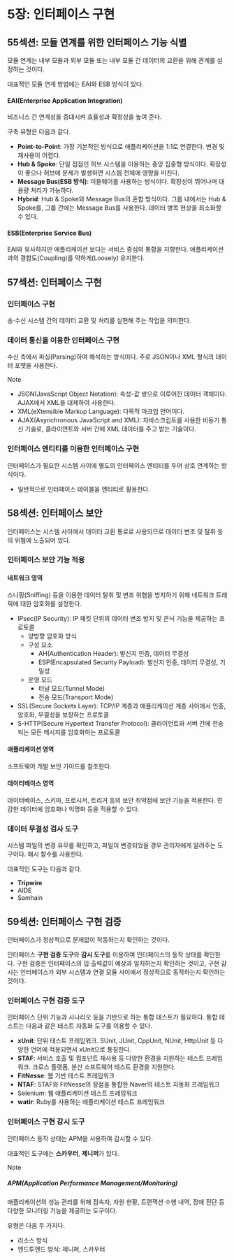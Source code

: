 # 5장: 인터페이스 구현

## 55섹션: 모듈 연계를 위한 인터페이스 기능 식별

모듈 연계는 내부 모듈과 외부 모듈 또는 내부 모듈 간 데이터의 교환을 위해 관계를 설정하는 것이다.

대표적인 모듈 연계 방법에는 EAI와 ESB 방식이 있다.

#### EAI(Enterprise Application Integration)

비즈니스 간 연계성을 증대시켜 효율성과 확정성을 높여 준다.

구축 유형은 다음과 같다.

- **Point-to-Point**: 가장 기본적인 방식으로 애플리케이션을 1:1로 연결한다. 변경 및 재사용이 어렵다.
- **Hub & Spoke**: 단일 접점인 허브 시스템을 이용하는 중앙 집중형 방식이다. 확장성이 좋으나 허브에 문제가 발생하면 시스템 전체에 영향을 미친다.
- **Message Bus(ESB 방식)**: 미들웨어를 사용하는 방식이다. 확장성이 뛰어나며 대용량 처리가 가능하다.
- **Hybrid**: Hub & Spoke와 Message Bus의 혼합 방식이다. 그룹 내에서는 Hub & Spoke를, 그룹 간에는 Message Bus를 사용한다. 데이터 병목 현상을 최소화할 수 있다.

#### ESB(Enterprise Service Bus)

EAI와 유사하지만 애플리케이션 보다는 서비스 중심의 통합을 지향한다. 애플리케이션과의 결합도(Coupling)를 약하게(Loosely) 유지한다.

## 57섹션: 인터페이스 구현

### 인터페이스 구현

송·수신 시스템 간의 데이터 교환 및 처리를 실현해 주는 작업을 의미한다.

### 데이터 통신을 이용한 인터페이스 구현

수신 측에서 파싱(Parsing)하여 해석하는 방식이다. 주로 JSON이나 XML 형식의 데이터 포맷을 사용한다.

> [!NOTE]
>
> - JSON(JavaScript Object Notation): 속성-값 쌍으로 이루어진 데이터 객체이다. AJAX에서 XML을 대체하여 사용한다.
> - XML(eXtensible Markup Language): 다목적 마크업 언어이다.
> - AJAX(Asynchronous JavaScript and XML): 자바스크립트를 사용한 비동기 통신 기술로, 클라이언트와 서버 간에 XML 데이터를 주고 받는 기술이다.

### 인터페이스 엔티티를 이용한 인터페이스 구현

인터페이스가 필요한 시스템 사이에 별도의 인터페이스 엔티티를 두어 상호 연계하는 방식이다.

- 일반적으로 인터페이스 테이블을 엔티티로 활용한다.

## 58섹션: 인터페이스 보안

인터페이스는 시스템 사이에서 데이터 교환 통로로 사용되므로 데이터 변조 및 탈취 등의 위혐에 노출되어 있다.

### 인터페이스 보안 기능 적용

#### 네트워크 영역

스니핑(Sniffing) 등을 이용한 데이터 탈취 및 변조 위협을 방지하기 위해 네트워크 트래픽에 대한 암호화를 설정한다.

- IPsec(IP Security): IP 패킷 단위의 데이터 변조 방지 및 은닉 기능을 제공하는 프로토콜
  - 양방향 암호화 방식
  - 구성 요소
    - AH(Authentication Header): 발신지 인증, 데이터 무결성
    - ESP(Encapsulated Security Payload): 발신지 인증, 데이터 무결성, 기밀성
  - 운영 모드
    - 터널 모드(Tunnel Mode)
    - 전송 모드(Transport Mode)
- SSL(Secure Sockets Layer): TCP/IP 계층과 애플리케이션 계층 사이에서 인증, 암호화, 무결성을 보장하는 프로토콜
- S-HTTP(Secure Hypertext Transfer Protocol): 클라이언트와 서버 간에 전송되는 모든 메시지를 암호화하는 프로토콜

#### 애플리케이션 영역

소프트웨어 개발 보안 가이드를 참조한다.

#### 데이터베이스 영역

데이터베이스, 스키마, 프로시저, 트리거 등의 보안 취약점에 보안 기능을 적용한다. 민감한 데이터에 암호화나 익명화 등을 적용할 수 있다.

### 데이터 무결성 검사 도구

시스템 파일의 변경 유무를 확인하고, 파일이 변경되었을 경우 관리자에게 알려주는 도구이다. 해시 함수를 사용한다.

대표적인 도구는 다음과 같다.

- **Tripwire**
- AIDE
- Samhain

## 59섹션: 인터페이스 구현 검증

인터페이스가 정상적으로 문제없이 작동하는지 확인하는 것이다.

인터페이스 **구현 검증 도구**와 **감시 도구**를 이용하여 인터페이스의 동작 상태를 확인한다. 구현 검증은 인터페이스의 입·출력값이 예상과 일치하는지 확인하는 것이고, 구현 감시는 인터페이스가 외부 시스템과 연결 모듈 사이에서 정상적으로 동작하는지 확인하는 것이다.

### 인터페이스 구현 검증 도구

인터페이스 단위 기능과 시나리오 등을 기반으로 하는 통합 테스트가 필요하다. 통합 테스트는 다음과 같은 테스트 자동화 도구를 이용할 수 있다.

- **xUnit**: 단위 테스트 프레임워크. SUnit, JUnit, CppUnit, NUnit, HttpUnit 등 다양한 언어에 적용되면서 xUnit으로 통칭한다.
- **STAF**: 서비스 호출 및 컴포넌트 재사용 등 다양한 환경을 지원하는 테스트 프레임워크. 크로스 플랫폼, 분산 소프트웨어 테스트 환경을 지원한다.
- **FitNesse**: 웹 기반 테스트 프레임워크
- **NTAF**: STAF와 FitNesse의 장점을 통합한 Naver의 테스트 자동화 프레임워크
- Selenium: 웹 애플리케이션 테스트 프레임워크
- **watir**: Ruby를 사용하는 애플리케이션 테스트 프레임워크

### 인터페이스 구현 감시 도구

인터페이스 동작 상태는 APM을 사용하여 감시할 수 있다.

대표적인 도구에는 **스카우터**, **제니퍼**가 있다.

> [!NOTE]
>
> ##### APM(Application Performance Management/Monitoring)
>
> 애플리케이션의 성능 관리를 위해 접속자, 자원 현황, 트랜잭션 수행 내역, 장애 진단 등 다양한 모니터링 기능을 제공하는 도구이다.
>
> 유형은 다음 두 가지다.
>
> - 리소스 방식
> - 엔드투엔드 방식: 제니퍼, 스카우터

